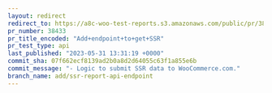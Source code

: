 ```yaml
---
layout: redirect
redirect_to: https://a8c-woo-test-reports.s3.amazonaws.com/public/pr/38433/api/index.html
pr_number: 38433
pr_title_encoded: "Add+endpoint+to+get+SSR"
pr_test_type: api
last_published: "2023-05-31 13:31:19 +0000"
commit_sha: 07f662ecf8139ad2b0a8d2d64055c63f1a855e6b
commit_message: "- Logic to submit SSR data to WooCommerce.com."
branch_name: add/ssr-report-api-endpoint
---
```


